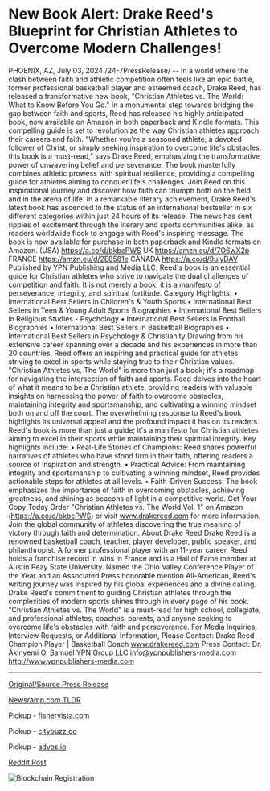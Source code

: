# New Book Alert: Drake Reed's Blueprint for Christian Athletes to Overcome Modern Challenges!

PHOENIX, AZ, July 03, 2024 /24-7PressRelease/ -- In a world where the clash between faith and athletic competition often feels like an epic battle, former professional basketball player and esteemed coach, Drake Reed, has released a transformative new book, "Christian Athletes vs. The World: What to Know Before You Go." In a monumental step towards bridging the gap between faith and sports, Reed has released his highly anticipated book, now available on Amazon in both paperback and Kindle formats. This compelling guide is set to revolutionize the way Christian athletes approach their careers and faith.  "Whether you're a seasoned athlete, a devoted follower of Christ, or simply seeking inspiration to overcome life's obstacles, this book is a must-read," says Drake Reed, emphasizing the transformative power of unwavering belief and perseverance. The book masterfully combines athletic prowess with spiritual resilience, providing a compelling guide for athletes aiming to conquer life's challenges. Join Reed on this inspirational journey and discover how faith can triumph both on the field and in the arena of life.  In a remarkable literary achievement, Drake Reed's latest book has ascended to the status of an international bestseller in six different categories within just 24 hours of its release. The news has sent ripples of excitement through the literary and sports communities alike, as readers worldwide flock to engage with Reed's inspiring message. The book is now available for purchase in both paperback and Kindle formats on Amazon.  (USA) https://a.co/d/bkbcPWS  UK https://amzn.eu/d/7O6wX2p  FRANCE https://amzn.eu/d/2E8581e  CANADA https://a.co/d/9uiyDAV  Published by YPN Publishing and Media LLC, Reed's book is an essential guide for Christian athletes who strive to navigate the dual challenges of competition and faith. It is not merely a book; it is a manifesto of perseverance, integrity, and spiritual fortitude.  Category Highlights: • International Best Sellers in Children's & Youth Sports • International Best Sellers in Teen & Young Adult Sports Biographies • International Best Sellers in Religious Studies - Psychology • International Best Sellers in Football Biographies • International Best Sellers in Basketball Biographies • International Best Sellers in Psychology & Christianity  Drawing from his extensive career spanning over a decade and his experiences in more than 20 countries, Reed offers an inspiring and practical guide for athletes striving to excel in sports while staying true to their Christian values.   "Christian Athletes vs. The World" is more than just a book; it's a roadmap for navigating the intersection of faith and sports. Reed delves into the heart of what it means to be a Christian athlete, providing readers with valuable insights on harnessing the power of faith to overcome obstacles, maintaining integrity and sportsmanship, and cultivating a winning mindset both on and off the court. The overwhelming response to Reed's book highlights its universal appeal and the profound impact it has on its readers.  Reed's book is more than just a guide; it's a manifesto for Christian athletes aiming to excel in their sports while maintaining their spiritual integrity. Key highlights include: • Real-Life Stories of Champions: Reed shares powerful narratives of athletes who have stood firm in their faith, offering readers a source of inspiration and strength. • Practical Advice: From maintaining integrity and sportsmanship to cultivating a winning mindset, Reed provides actionable steps for athletes at all levels. • Faith-Driven Success: The book emphasizes the importance of faith in overcoming obstacles, achieving greatness, and shining as beacons of light in a competitive world.  Get Your Copy Today  Order "Christian Athletes vs. The World Vol. 1" on Amazon (https://a.co/d/bkbcPWS) or visit www.drakereed.com for more information. Join the global community of athletes discovering the true meaning of victory through faith and determination.  About Drake Reed  Drake Reed is a renowned basketball coach, teacher, player developer, public speaker, and philanthropist. A former professional player with an 11-year career, Reed holds a franchise record in wins in France and is a Hall of Fame member at Austin Peay State University. Named the Ohio Valley Conference Player of the Year and an Associated Press honorable mention All-American, Reed's writing journey was inspired by his global experiences and a divine calling.  Drake Reed's commitment to guiding Christian athletes through the complexities of modern sports shines through in every page of his book. "Christian Athletes vs. The World" is a must-read for high school, collegiate, and professional athletes, coaches, parents, and anyone seeking to overcome life's obstacles with faith and perseverance.  For Media Inquiries, Interview Requests, or Additional Information, Please Contact:  Drake Reed  Champion Player | Basketball Coach  www.drakereed.com  Press Contact:  Dr. Akinyemi O. Samuel  YPN Group LLC  info@ypnpublishers-media.com  http://www.ypnpublishers-media.com 

---

[Original/Source Press Release](https://www.24-7pressrelease.com/press-release/512185/new-book-alert-drake-reeds-blueprint-for-christian-athletes-to-overcome-modern-challenges)
                    

[Newsramp.com TLDR](https://newsramp.com/curated-news/former-basketball-player-drake-reed-releases-transformative-book-for-christian-athletes/4b50a3b227bc464e8d1b4cc5ead4c570) 


Pickup - [fishervista.com](https://fishervista.com/en/drake-reed-s-new-book-offers-faith-based-guidance-for-christian-athletes/20244685)

Pickup - [citybuzz.co](https://citybuzz.co/2024/07/03/former-pro-basketball-player-drake-reed-s-new-book-becomes-international-bestseller)

Pickup - [advos.io](https://advos.io/en/drake-reed-s-new-book-offers-christian-athletes-a-guide-to-overcoming-modern-challenges/20244685)
 



[Reddit Post](https://www.reddit.com/r/newsramp/comments/1du8c7v/former_basketball_player_drake_reed_releases/) 



![Blockchain Registration](https://cdn.newsramp.app/24-7PressRelease/qrcode/247/3/bossyNV_.webp)